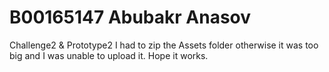 # B00165147 Abubakr Anasov
 Challenge2 & Prototype2
I had to zip the Assets folder otherwise it was too big and I was unable to upload it. Hope it works.
